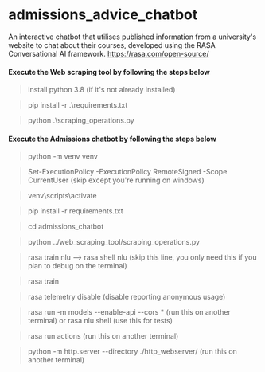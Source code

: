 # admissions_advice_chatbot
An interactive chatbot that utilises published information from a university's website to chat about their courses, developed using the RASA Conversational AI framework. https://rasa.com/open-source/

#### Execute the Web scraping tool by following the steps below

> install python 3.8 (if it's not already installed)

> pip install -r .\requirements.txt

> python .\scraping_operations.py

#### Execute the Admissions chatbot by following the steps below

> python -m venv venv

> Set-ExecutionPolicy -ExecutionPolicy RemoteSigned -Scope CurrentUser (skip except you're running on windows)

> venv\scripts\activate

> pip install -r requirements.txt

> cd admissions_chatbot

> python ../web_scraping_tool/scraping_operations.py

> rasa train nlu --> rasa shell nlu (skip this line, you only need this if you plan to debug on the terminal)

> rasa train

> rasa telemetry disable (disable reporting anonymous usage)

> rasa run -m models --enable-api --cors * (run this on another terminal) or rasa nlu shell (use this for tests)

> rasa run actions (run this on another terminal)

> python -m http.server --directory ./http_webserver/ (run this on another terminal)